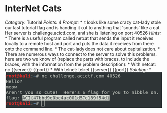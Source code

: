 # InterNet Cats #
*Category:*  Tutorial
*Points:*    4
*Prompt:* 
	* It looks like some crazy cat-lady stole our last tutorial flag and is handing it out to anything that 'sounds' like a cat. Her server is challenge.acictf.com, and she is listening on port 40526 
*Hints:* 
	* There is a useful program called netcat that sends the input it receives locally to a remote host and port and puts the data it receives from there onto the command line.
	* The cat-lady does not care about capitalization.
	* There are numerous ways to connect to the server to solve this problems, here are two we know of (replace the parts with braces, to include the braces, with the information from the problem description):
		* With netcat: nc {{server}} {{port}}
		* With telnet: telnet {{server}} {{port}}
*Solution:* 
	* ![solution](./InterNetCats_1.png)
